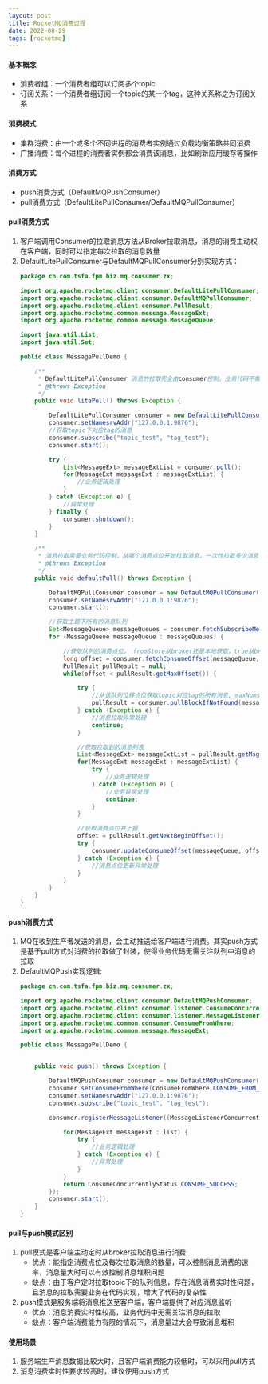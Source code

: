 ```yaml
---
layout: post
title: RocketMQ消费过程
date: 2022-08-29
tags: [rocketmq]
---
```


#### 基本概念
- 消费者组：一个消费者组可以订阅多个topic
- 订阅关系：一个消费者组订阅一个topic的某一个tag，这种关系称之为订阅关系

#### 消费模式
- 集群消费：由一个或多个不同进程的消费者实例通过负载均衡策略共同消费
- 广播消费：每个进程的消费者实例都会消费该消息，比如刷新应用缓存等操作

#### 消费方式
- push消费方式（DefaultMQPushConsumer）
- pull消费方式（DefaultLitePullConsumer/DefaultMQPullConsumer）

#### pull消费方式
1. 客户端调用Consumer的拉取消息方法从Broker拉取消息，消息的消费主动权在客户端，同时可以指定每次拉取的消息数量
2. DefaultLitePullConsumer与DefaultMQPullConsumer分别实现方式：
    ```java
    package cn.com.tsfa.fpm.biz.mq.consumer.zx;
    
    import org.apache.rocketmq.client.consumer.DefaultLitePullConsumer;
    import org.apache.rocketmq.client.consumer.DefaultMQPullConsumer;
    import org.apache.rocketmq.client.consumer.PullResult;
    import org.apache.rocketmq.common.message.MessageExt;
    import org.apache.rocketmq.common.message.MessageQueue;
    
    import java.util.List;
    import java.util.Set;
    
    public class MessagePullDemo {
    
        /**
         * DefaultLitePullConsumer 消息的拉取完全由consumer控制，业务代码不需要关注
         * @throws Exception
         */
        public void litePull() throws Exception {
    
            DefaultLitePullConsumer consumer = new DefaultLitePullConsumer("default_pull_consumer");
            consumer.setNamesrvAddr("127.0.0.1:9876");
            //获取topic下对应tag的消息
            consumer.subscribe("topic_test", "tag_test");
            consumer.start();
    
            try {
                List<MessageExt> messageExtList = consumer.poll();
                for(MessageExt messageExt : messageExtList) {
                    //业务逻辑处理
                }
            } catch (Exception e) {
                //异常处理
            } finally {
                consumer.shutdown();
            }
        }
    
        /**
         * 消息拉取需要业务代码控制，从哪个消费点位开始拉取消息，一次性拉取多少消息
         * @throws Exception
         */
        public void defaultPull() throws Exception {
    
            DefaultMQPullConsumer consumer = new DefaultMQPullConsumer("default_pull_consumer");
            consumer.setNamesrvAddr("127.0.0.1:9876");
            consumer.start();
    
            //获取主题下所有的消息队列
            Set<MessageQueue> messageQueues = consumer.fetchSubscribeMessageQueues("topic_test");
            for (MessageQueue messageQueue : messageQueues) {
    
                //获取队列的消费点位， fromStore从broker还是本地获取，true从broker获取
                long offset = consumer.fetchConsumeOffset(messageQueue, true);
                PullResult pullResult = null;
                while(offset < pullResult.getMaxOffset()) {
    
                    try {
                        //从该队列位移点位获取topic对应tag的所有消息, maxNums控制拉取消息数量
                        pullResult = consumer.pullBlockIfNotFound(messageQueue, "tag_test", offset, 32);
                    } catch (Exception e) {
                        //消息拉取异常处理
                        continue;
                    }
    
                    //获取拉取到的消息列表
                    List<MessageExt> messageExtList = pullResult.getMsgFoundList();
                    for(MessageExt messageExt : messageExtList) {
                        try {
                            //业务逻辑处理
                        } catch (Exception e) {
                            //业务异常处理
                            continue;
                        }
                    }
    
                    //获取消费点位并上报
                    offset = pullResult.getNextBeginOffset();
                    try {
                        consumer.updateConsumeOffset(messageQueue, offset);
                    } catch (Exception e) {
                        //消息点位更新异常处理
                    }
                }
            }
        }
    }
    ```

#### push消费方式
1. MQ在收到生产者发送的消息，会主动推送给客户端进行消费。其实push方式是基于pull方式对消费的拉取做了封装，使得业务代码无需关注队列中消息的拉取
2. DefaultMQPush实现逻辑:
    ```java
    package cn.com.tsfa.fpm.biz.mq.consumer.zx;
    
    import org.apache.rocketmq.client.consumer.DefaultMQPushConsumer;
    import org.apache.rocketmq.client.consumer.listener.ConsumeConcurrentlyStatus;
    import org.apache.rocketmq.client.consumer.listener.MessageListenerConcurrently;
    import org.apache.rocketmq.common.consumer.ConsumeFromWhere;
    import org.apache.rocketmq.common.message.MessageExt;
    
    public class MessagePullDemo {
    
    
        public void push() throws Exception {
    
            DefaultMQPushConsumer consumer = new DefaultMQPushConsumer("default_push_consumer");
            consumer.setConsumeFromWhere(ConsumeFromWhere.CONSUME_FROM_FIRST_OFFSET);
            consumer.setNamesrvAddr("127.0.0.1:9876");
            consumer.subscribe("topic_test", "tag_test");
    
            consumer.registerMessageListener((MessageListenerConcurrently) (list, consumeConcurrentlyContext) -> {
    
                for(MessageExt messageExt : list) {
                    try {
                        //业务逻辑处理
                    } catch (Exception e) {
                        //异常处理
                    }
                }
                return ConsumeConcurrentlyStatus.CONSUME_SUCCESS;
            });
            consumer.start();
        }
    }
    ```
   
#### pull与push模式区别
1. pull模式是客户端主动定时从broker拉取消息进行消费
    - 优点：能指定消费点位及每次拉取消息的数量，可以控制消息消费的速率，消息量大时可以有效控制消息堆积问题
    - 缺点：由于客户定时拉取topic下的队列信息，存在消息消费实时性问题，且消息的拉取需要业务在代码实现，增大了代码的复杂性
2. push模式是服务端将消息推送至客户端，客户端提供了对应消息监听
    - 优点：消息消费实时性较高，业务代码中无需关注消息的拉取
    - 缺点：客户端消费能力有限的情况下，消息量过大会导致消息堆积
    
#### 使用场景
1. 服务端生产消息数据比较大时，且客户端消费能力较低时，可以采用pull方式
2. 消息消费实时性要求较高时，建议使用push方式
